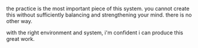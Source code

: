 the practice is the most important piece of this system. you cannot create this without sufficiently balancing and strengthening your mind. there is no other way.

with the right environment and system, i'm confident i can produce this great work.

